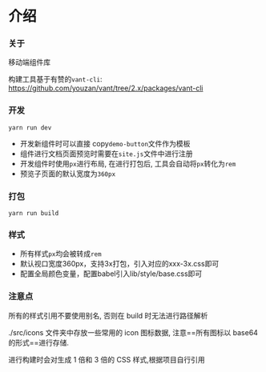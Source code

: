 # 介绍

### 关于

移动端组件库

构建工具基于有赞的`vant-cli`: https://github.com/youzan/vant/tree/2.x/packages/vant-cli

### 开发

`yarn run dev`

- 开发新组件时可以直接 copy`demo-button`文件作为模板
- 组件进行文档页面预览时需要在`site.js`文件中进行注册
- 开发组件时使用`px`进行布局, 在进行打包后, 工具会自动将`px`转化为`rem`
- 预览子页面的默认宽度为`360px`

### 打包

`yarn run build`

### 样式

- 所有样式`px`均会被转成`rem`
- 默认视口宽度360px，支持3x打包，引入对应的xxx-3x.css即可
- 配置全局颜色变量，配置babel引入lib/style/base.css即可

### 注意点

所有的样式引用不要使用别名, 否则在 build 时无法进行路径解析

./src/icons 文件夹中存放一些常用的 icon 图标数据, 注意==所有图标以 base64 的形式==进行存储.

进行构建时会对生成 1 倍和 3 倍的 CSS 样式,根据项目自行引用
